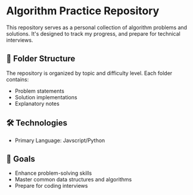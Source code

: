 # Algorithm Practice Repository

This repository serves as a personal collection of algorithm problems and solutions. It's designed to track my progress, and prepare for technical interviews.

## 📁 Folder Structure

The repository is organized by topic and difficulty level. Each folder contains:

- Problem statements
- Solution implementations
- Explanatory notes

## 🛠️ Technologies

- Primary Language: Javscript/Python

## 🎯 Goals

- Enhance problem-solving skills
- Master common data structures and algorithms
- Prepare for coding interviews
